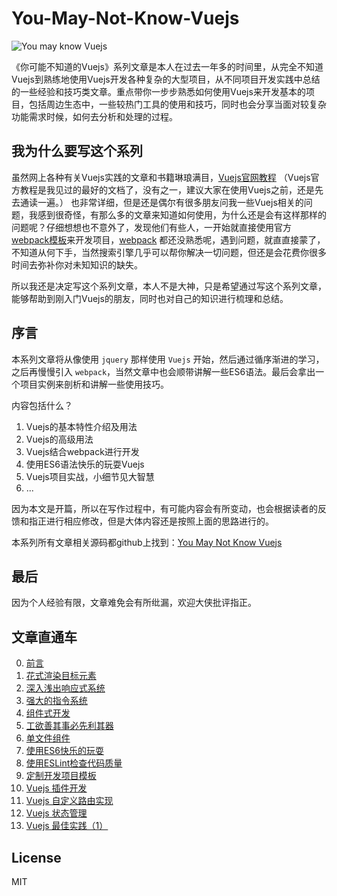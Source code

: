 # You-May-Not-Know-Vuejs

![You may know Vuejs](https://static.yugasun.com/you-may-not-know-vuejs.png)


《你可能不知道的Vuejs》系列文章是本人在过去一年多的时间里，从完全不知道Vuejs到熟练地使用Vuejs开发各种复杂的大型项目，从不同项目开发实践中总结的一些经验和技巧类文章。重点带你一步步熟悉如何使用Vuejs来开发基本的项目，包括周边生态中，一些较热门工具的使用和技巧，同时也会分享当面对较复杂功能需求时候，如何去分析和处理的过程。

<!--more-->

## 我为什么要写这个系列

虽然网上各种有关Vuejs实践的文章和书籍琳琅满目，[Vuejs官网教程](https://cn.vuejs.org/v2/guide/) （Vuejs官方教程是我见过的最好的文档了，没有之一，建议大家在使用Vuejs之前，还是先去通读一遍。） 也非常详细，但是还是偶尔有很多朋友问我一些Vuejs相关的问题，我感到很奇怪，有那么多的文章来知道如何使用，为什么还是会有这样那样的问题呢？仔细想想也不意外了，发现他们有些人，一开始就直接使用官方 [webpack模板](https://github.com/vuejs-templates/webpack)来开发项目，[webpack](https://github.com/webpack/webpack) 都还没熟悉呢，遇到问题，就直直接蒙了，不知道从何下手，当然搜索引擎几乎可以帮你解决一切问题，但还是会花费你很多时间去弥补你对未知知识的缺失。

所以我还是决定写这个系列文章，本人不是大神，只是希望通过写这个系列文章，能够帮助到刚入门Vuejs的朋友，同时也对自己的知识进行梳理和总结。

## 序言

本系列文章将从像使用 `jquery` 那样使用 `Vuejs` 开始，然后通过循序渐进的学习，之后再慢慢引入 `webpack`，当然文章中也会顺带讲解一些ES6语法。最后会拿出一个项目实例来剖析和讲解一些使用技巧。

内容包括什么？

1. Vuejs的基本特性介绍及用法
2. Vuejs的高级用法
3. Vuejs结合webpack进行开发
4. 使用ES6语法快乐的玩耍Vuejs
5. Vuejs项目实战，小细节见大智慧
6. ...

因为本文是开篇，所以在写作过程中，有可能内容会有所变动，也会根据读者的反馈和指正进行相应修改，但是大体内容还是按照上面的思路进行的。

本系列所有文章相关源码都github上找到：[You May Not Know Vuejs](https://github.com/yugasun/You-May-Not-Know-Vuejs)

## 最后

因为个人经验有限，文章难免会有所纰漏，欢迎大侠批评指正。

## 文章直通车

0. [前言](https://yugasun.com/post/you-may-not-know-vuejs-foreword.html)
1. [花式渲染目标元素](https://yugasun.com/post/you-may-not-know-vuejs-1.html)
2. [深入浅出响应式系统](https://yugasun.com/post/you-may-not-know-vuejs-2.html)
3. [强大的指令系统](https://yugasun.com/post/you-may-not-know-vuejs-3.html)
4. [组件式开发](https://yugasun.com/post/you-may-not-know-vuejs-4.html)
5. [工欲善其事必先利其器](https://yugasun.com/post/you-may-not-know-vuejs-5.html)
6. [单文件组件](https://yugasun.com/post/you-may-not-know-vuejs-6.html)
7. [使用ES6快乐的玩耍](https://yugasun.com/post/you-may-not-know-vuejs-7.html)
8. [使用ESLint检查代码质量](https://yugasun.com/post/you-may-not-know-vuejs-8.html)
9. [定制开发项目模板](https://yugasun.com/post/you-may-not-know-vuejs-9.html)
10. [Vuejs 插件开发](https://yugasun.com/post/you-may-not-know-vuejs-10.html)
11. [Vuejs 自定义路由实现](https://yugasun.com/post/you-may-not-know-vuejs-11.html)
12. [Vuejs 状态管理](https://yugasun.com/post/you-may-not-know-vuejs-12.html)
13. [Vuejs 最佳实践（1）](https://yugasun.com/post/you-may-not-know-vuejs-13.html)

## License

MIT
